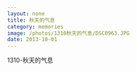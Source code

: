 ```yaml
---
layout: none
title: 秋天的气息
category: memories
image: /photos/1310秋天的气息/DSC0963.JPG
date: 2013-10-01
---
```

1310-秋天的气息